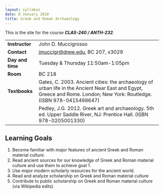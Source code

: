 ```yaml
---
layout: syllabus
date: 8 January 2018
title: Greek and Roman Archaeology
---
```


This is the site for the course ***CLAS-240 / ANTH-232***.

|                  |                                   |
|:-----------------|:----------------------------------|
| **Instructor**   | John D. Muccigrosso               |
| **Contact**      | <jmuccigr@drew.edu>, BC 207, x3029  |
| **Day and time** | Tuesday & Thursday 11:50am-1:05pm |
| **Room**         | BC 218                            |
| **Textbooks**    | Gates, C. 2003. Ancient cities: the archaeology of urban life in the Ancient Near East and Egypt, Greece and Rome. London; New York: Routledge. (ISBN 978-0415498647)  |
|                  | Pedley, J.G. 2012. Greek art and archaeology. 5th ed. Upper Saddle River, NJ: Prentice Hall.  (ISBN 978-0205001330) |


## Learning Goals

1. Become familiar with major features of ancient Greek and Roman material culture.
1. Read ancient sources for our knowledge of Greek and Roman material culture and use them to achieve goal 1.
1. Use major modern scholarly resources for the ancient world.
1. Read and analyze scholarship on Greek and Roman material culture
1. Contribute to public scholarship on Greek and Roman material culture (via Wikipedia edits)
